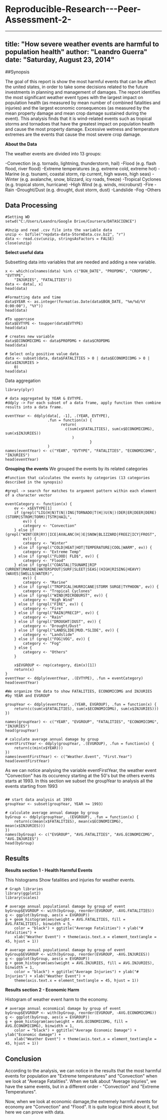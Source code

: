 Reproducible-Research---Peer-Assessment-2-
==========================================
---
title: "How severe weather events are harmful to population health" 
author: "Leandro Guerra"
date: "Saturday, August 23, 2014"
---

##Synopsis 

The goal of this report is show the most harmful events that can be affect the united states, in order to take some decisions related to the future investments in planning and management of damages. The report identifies the most significant weather event types with the largest impact on population health (as measured by mean number of combined fatalities and injuries) and the largest economic consequences (as measured by the mean property damage and mean crop damage sustained during the event). This analysis finds that it is wind-related events such as tropical storms and tornadoes that have the greatest impact on population health and cause the most property damage. Excessive wetness and temperature extremes are the events that cause the most severe crop damage.

**About the Data**

The weather events are divided into 13 groups:

-Convection (e.g. tornado, lightning, thunderstorm, hail)
-Flood (e.g. flash flood, river flood)
-Extreme temperatures (e.g. extreme cold, extreme hot)
-Marine (e.g. tsunami, coastal storm, rip current, high waves, high seas)
-Winter (e.g. avalanche, snow, blizzard, icy roads, freeze)
-Tropical Cyclones (e.g. tropical storm, hurricane)
-High Wind (e.g. winds, microburst)
-Fire
-Rain
-Drought/Dust (e.g. drought, dust storm, dust)
-Landslide
-Fog
-Others

## Data Processing

```{r importdata, echo=TRUE}
#Setting WD
setwd("C:/Users/Leandro/Google Drive/Coursera/DATASCIENCE")

#Unzip and read .csv file into the variable data
unzip <- bzfile("repdata-data-StormData.csv.bz2", "r")
data <- read.csv(unzip, stringsAsFactors = FALSE)
close(unzip)
```

**Select useful data** 

Subsetting data into variables that are needed and adding a new variable.

```{r datasubset,echo=TRUE,cache=TRUE}
x <- which(colnames(data) %in% c("BGN_DATE", "PROPDMG", "CROPDMG", "EVTYPE", 
    "INJURIES", "FATALITIES"))
data <- data[, x]
head(data)

#Formatting date and time
data$YEAR <- as.integer(format(as.Date(data$BGN_DATE, "%m/%d/%Y 0:00:00"), "%Y"))
head(data)

#To uppercase
data$EVTYPE <- toupper(data$EVTYPE)
head(data)

# creates new variable
data$ECONOMICDMG <- data$PROPDMG + data$CROPDMG
head(data)

# Select only positive value data
data <- subset(data, data$FATALITIES > 0 | data$ECONOMICDMG > 0 | data$INJURIES > 
    0)
head(data)
```

Data aggregation

```{r aggregate,echo=TRUE,cache=TRUE}
library(plyr)

# data aggregated by YEAR & EVTYPE.
#ddply -> For each subset of a data frame, apply function then combine results into a data frame.

eventYear <- ddply(data[, -1], .(YEAR, EVTYPE),
                   .fun = function(x) {
                         return(
                           c(sum(x$FATALITIES), sum(x$ECONOMICDMG), sum(x$INJURIES))
                              )
                                      }
                   )
names(eventYear) <- c("YEAR", "EVTYPE", "FATALITIES", "ECONOMICDMG", "INJURIES")
head(eventYear)
```

**Grouping the events**
We grouped the events by its related categories

```{r group,echo=TRUE,cache=TRUE}
#Function that calculates the events by categories (13 categories described in the synopsis)

#grepl -> search for matches to argument pattern within each element of a character vector

eventCategory <- function(x) {
    ev <- x$EVTYPE[1]
    if (grepl("LIG(H|N)T(N|)ING|TORNADO|T(H|)U(N|)(DER|ER|DEER|DERE)(STORM|STROM|TORM)|TSTM|HAIL", 
        ev)) {
        category <- "Convection"
    } else if (grepl("WINT(ER|RY)|ICE|AVALANC(H|)E|SNOW|BLIZZARD|FREEZ|ICY|FROST", 
        ev)) {
        category <- "Winter"
    } else if (grepl("COLD|HEAT|HOT|TEMPERATURE|COOL|WARM", ev)) {
        category <- "Extreme Temp"
    } else if (grepl("FLOOD| FLD$", ev)) {
        category <- "Flood"
    } else if (grepl("COASTAL|TSUNAMI|RIP CURRENT|MARINE|WATERSPOUT|SURF|SLEET|SEAS|(HIGH|RISING|HEAVY) (WAVES|SWELLS|WATER)", 
        ev)) {
        category <- "Marine"
    } else if (grepl("TROPICAL|HURRICANE|STORM SURGE|TYPHOON", ev)) {
        category <- "Tropical Cyclones"
    } else if (grepl("WIND|MICROBURST", ev)) {
        category <- "High Wind"
    } else if (grepl("FIRE", ev)) {
        category <- "Fire"
    } else if (grepl("RAIN|PRECIP", ev)) {
        category <- "Rain"
    } else if (grepl("DROUGHT|DUST", ev)) {
        category <- "Drought/Dust"
    } else if (grepl("LANDSLIDE|MUD.*SLIDE", ev)) {
        category <- "Landslide"
    } else if (grepl("FOG|VOG", ev)) {
        category <- "Fog"
    } else {
        category <- "Others"
    }

    x$EVGROUP <- rep(category, dim(x)[1])
    return(x)
}
eventYear <- ddply(eventYear, .(EVTYPE), .fun = eventCategory)
head(eventYear)

#We organize the data to show FATALITIES, ECONOMICDMG and INJURIES
#by YEAR and EVGROUP

groupYear <- ddply(eventYear, .(YEAR, EVGROUP), .fun = function(x) {
    return(c(sum(x$FATALITIES), sum(x$ECONOMICDMG), sum(x$INJURIES)))
})

names(groupYear) <- c("YEAR", "EVGROUP", "FATALITIES", "ECONOMICDMG", "INJURIES")
head(groupYear)

# calculate average annual damage by group
eventFirstYear <- ddply(groupYear, .(EVGROUP), .fun = function(x) {
    return(c(min(x$YEAR)))
})
names(eventFirstYear) <- c("Weather.Event", "First.Year")
head(eventFirstYear)
```

As we can notice analysing the variable eventFirstYear, the weather event "Convection" has its occurency starting at the 50's but the others events starts at 1993. In this section we subset the groupYear to analysis all the events starting from 1993

```{r data1993,echo=TRUE,cache=TRUE}

## start data analysis at 1993
groupYear <- subset(groupYear, YEAR >= 1993)

# calculate average annual damage by group
byGroup <- ddply(groupYear, .(EVGROUP), .fun = function(x) {
    return(c(mean(x$FATALITIES), mean(x$ECONOMICDMG), mean(x$INJURIES)))
})
names(byGroup) <- c("EVGROUP", "AVG.FATALITIES", "AVG.ECONOMICDMG", "AVG.INJURIES")
head(byGroup)

```

## Results

**Results section 1 - Health Harmful Events**

This histograms Show fatalities and injuries for weather events.

```{r results1,echo=TRUE, cache=TRUE}
# Graph libraries
library(ggplot2)
library(scales)

# average annual populational damage by group of event
byGroup$EVGROUP <- with(byGroup, reorder(EVGROUP, -AVG.FATALITIES))
g <- ggplot(byGroup, aes(x = EVGROUP))
g + geom_histogram(aes(weight = AVG.FATALITIES, fill = AVG.FATALITIES), binwidth = 5, 
    color = "black") + ggtitle("Average Fatalities") + ylab("# Fatalities") + 
    xlab("Weather Event") + theme(axis.text.x = element_text(angle = 45, hjust = 1))

# average annual populational damage by group of event
byGroup$EVGROUP <- with(byGroup, reorder(EVGROUP, -AVG.INJURIES))
g <- ggplot(byGroup, aes(x = EVGROUP))
g + geom_histogram(aes(weight = AVG.INJURIES, fill = AVG.INJURIES), binwidth = 1, 
    color = "black") + ggtitle("Average Injuries") + ylab("# Injuries") + xlab("Weather Event") + 
    theme(axis.text.x = element_text(angle = 45, hjust = 1))
```


**Results section 2 - Economic Harm**
  
Histogram of weather event harm to the economy.

```{r results2,echo=TRUE, cache=TRUE}
# average annual economical damage by group of event
byGroup$EVGROUP <- with(byGroup, reorder(EVGROUP, -AVG.ECONOMICDMG))
g <- ggplot(byGroup, aes(x = EVGROUP))
g + geom_histogram(aes(weight = AVG.ECONOMICDMG, fill = AVG.ECONOMICDMG), binwidth = 1, 
    color = "black") + ggtitle("Average Economic Damage") + ylab("Economic damage") + 
    xlab("Weather Event") + theme(axis.text.x = element_text(angle = 45, hjust = 1))
```

## Conclusion 

According to the analysis, we can notice in the results that the most harmful events for population are "Extreme temperatures" and "Convection" when we look at "Average Fatalities". When we talk about "Average Injuries", we have the same events, but in a different order - "Convection" and "Extreme Temperatures".

Now, when we look at economic damage,the extremely harmful events for economy are
"Convection" and "Flood". It is quite logical think about it, but here we can prove with data.

